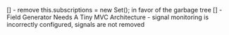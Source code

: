 [] - remove this.subscriptions = new Set(); in favor of the garbage tree
[] - Field Generator Needs A Tiny MVC Architecture - signal monitoring is incorrectly configured, signals are not removed
